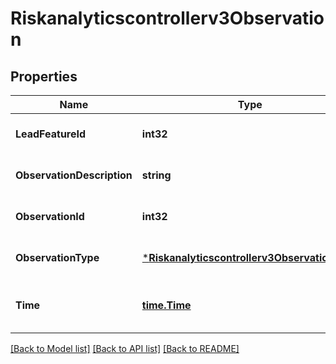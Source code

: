 # Riskanalyticscontrollerv3Observation

## Properties
Name | Type | Description | Notes
------------ | ------------- | ------------- | -------------
**LeadFeatureId** | **int32** | Lead feature id. | [optional] [default to null]
**ObservationDescription** | **string** | Observation description. | [optional] [default to null]
**ObservationId** | **int32** | Id. | [optional] [default to null]
**ObservationType** | [***Riskanalyticscontrollerv3ObservationType**](riskanalyticscontrollerv3ObservationType.md) |  | [optional] [default to null]
**Time** | [**time.Time**](time.Time.md) | Time - date in format YYYY-MM-DDTHH:mm:ssZ. | [optional] [default to null]

[[Back to Model list]](../README.md#documentation-for-models) [[Back to API list]](../README.md#documentation-for-api-endpoints) [[Back to README]](../README.md)

